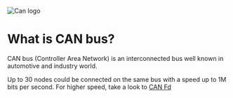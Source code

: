 ![Can logo](https://uniswarm.fr/img/can-logo.png)
# What is CAN bus?
CAN bus (Controller Area Network) is an interconnected bus well known in automotive and industry world.

Up to 30 nodes could be connected on the same bus with a speed up to 1M bits per second. For higher speed, take a look to [CAN Fd](can-fd.md)

